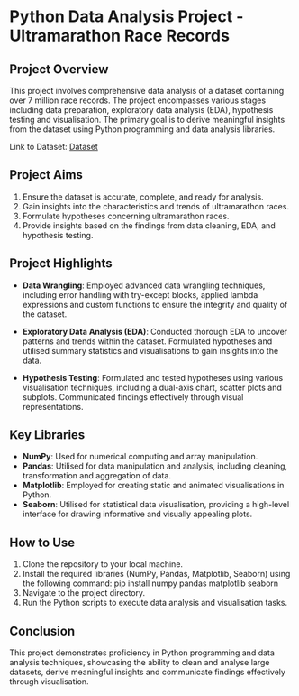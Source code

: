 # Python Data Analysis Project - Ultramarathon Race Records

## Project Overview

This project involves comprehensive data analysis of a dataset containing over 7 million race records. The project encompasses various stages including data preparation, exploratory data analysis (EDA), hypothesis testing and visualisation. The primary goal is to derive meaningful insights from the dataset using Python programming and data analysis libraries.

Link to Dataset: [Dataset](https://www.kaggle.com/datasets/aiaiaidavid/the-big-dataset-of-ultra-marathon-running) 

## Project Aims
1. Ensure the dataset is accurate, complete, and ready for analysis.
2. Gain insights into the characteristics and trends of ultramarathon races.
3. Formulate hypotheses concerning ultramarathon races.
4. Provide insights based on the findings from data cleaning, EDA, and hypothesis testing.

## Project Highlights

- **Data Wrangling**: Employed advanced data wrangling techniques, including error handling with try-except blocks, applied lambda expressions and custom functions to ensure the integrity and quality of the dataset.

- **Exploratory Data Analysis (EDA)**: Conducted thorough EDA to uncover patterns and trends within the dataset. Formulated hypotheses and utilised summary statistics and visualisations to gain insights into the data.

- **Hypothesis Testing**: Formulated and tested hypotheses using various visualisation techniques, including a dual-axis chart, scatter plots and subplots. Communicated findings effectively through visual representations.

## Key Libraries

- **NumPy**: Used for numerical computing and array manipulation.
- **Pandas**: Utilised for data manipulation and analysis, including cleaning, transformation and aggregation of data.
- **Matplotlib**: Employed for creating static and animated visualisations in Python.
- **Seaborn**: Utilised for statistical data visualisation, providing a high-level interface for drawing informative and visually appealing plots.

## How to Use

1. Clone the repository to your local machine.
2. Install the required libraries (NumPy, Pandas, Matplotlib, Seaborn) using the following command: pip install numpy pandas matplotlib seaborn
3. Navigate to the project directory.
4. Run the Python scripts to execute data analysis and visualisation tasks.

## Conclusion

This project demonstrates proficiency in Python programming and data analysis techniques, showcasing the ability to clean and analyse large datasets, derive meaningful insights and communicate findings effectively through visualisation.

